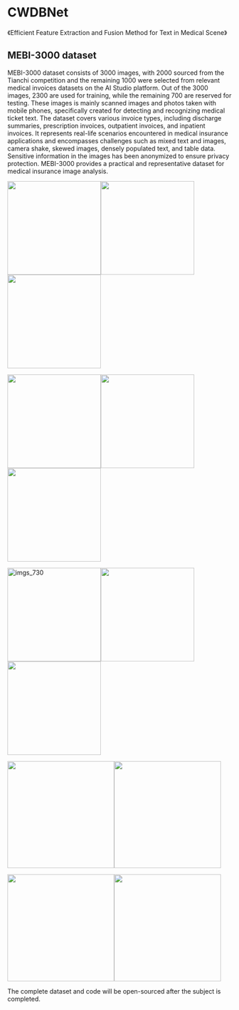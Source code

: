 # CWDBNet

《Efficient Feature Extraction and Fusion Method for
Text in Medical Scene》



## MEBI-3000 dataset

MEBI-3000 dataset consists of 3000 images, with 2000 sourced from the Tianchi competition and the remaining 1000 were selected from relevant medical invoices datasets on the AI Studio platform. Out of the 3000 images, 2300 are used for training, while the remaining 700 are reserved for testing. These images is mainly scanned images and photos taken with mobile phones, specifically created for detecting and recognizing medical ticket text. The dataset covers various invoice types, including discharge summaries, prescription invoices, outpatient invoices, and inpatient invoices. It represents real-life scenarios encountered in medical insurance applications and encompasses challenges such as mixed text and images, camera shake, skewed images, densely populated text, and table data. Sensitive information in the images has been anonymized to ensure privacy protection. MEBI-3000 provides a practical and representative dataset for medical insurance image analysis.

<img src=".\mebi\imgs_11.jpg" width="210px"><img src=".\mebi\imgs_2.jpg" width="210px"><img src=".\mebi\imgs_1.jpg" width="210px">

<img src=".\mebi\imgs_10.jpg" width="210px"><img src=".\mebi\imgs_5.jpg" width="210px"><img src=".\mebi\imgs_3.jpg" width="210px">

<img src=".\mebi\imgs_730.jpg" alt="imgs_730" width="210px"><img src=".\mebi\imgs_8.jpg" width="210px"><img src=".\mebi\imgs_7.jpg" width="210px">

<img src=".\mebi\imgs_308.jpg" width="240px"><img src=".\mebi\imgs_310.jpg" width="240px">

<img src=".\mebi\imgs_346.jpg" width="240px"><img src=".\mebi\imgs_69.jpg" width="240px">



The complete dataset and code will be open-sourced after the subject is completed.
